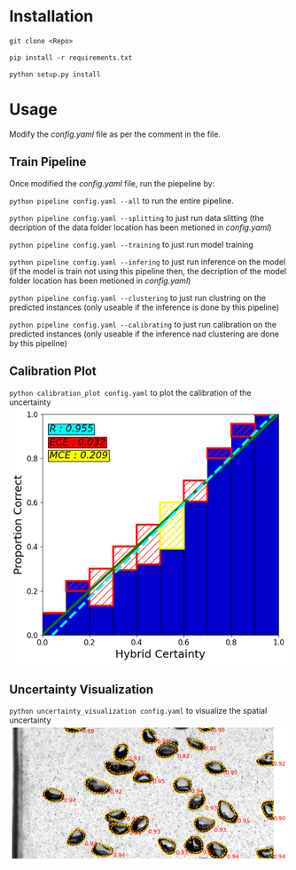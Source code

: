 # Installation
```
git clone <Repo>
```
```
pip install -r requirements.txt
```
```
python setup.py install
```

# Usage
Modify the *config.yaml* file as per the comment in the file.

## Train Pipeline
Once modified the *config.yaml* file, run the piepeline by:

`python pipeline config.yaml --all` to run the entire pipeline.

`python pipeline config.yaml --splitting` to just run data slitting (the decription of the data folder location has been metioned in *config.yaml*)

`python pipeline config.yaml --training` to just run model training

`python pipeline config.yaml --infering` to just run inference on the model (if the model is train not using this pipeline then, the decription of the model folder location has been metioned in *config.yaml*)

`python pipeline config.yaml --clustering` to just run clustring on the predicted instances (only useable if the inference is done by this pipeline)

`python pipeline config.yaml --calibrating` to just run calibration on the predicted instances (only useable if the inference nad clustering are done by this pipeline)

## Calibration Plot

`python calibration_plot config.yaml` to plot the calibration of the uncertainty
![](images/cali_plot.png)

## Uncertainty Visualization

`python uncertainty_visualization config.yaml` to visualize the spatial uncertainty
![](images/unc_visual.png)